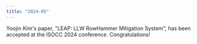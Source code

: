 ```yaml
---
title: "2024-05"
---
```


Yoojin Kim's paper, "LEAP: LLW RowHammer Mitigation System", has been accepted at the ISOCC 2024 conference. Congratulations!
